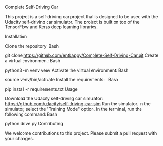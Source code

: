 Complete Self-Driving Car

This project is a self-driving car project that is designed to be used with the Udacity self-driving car simulator. The project is built on top of the TensorFlow and Keras deep learning libraries.

Installation

Clone the repository:
Bash

git clone https://github.com/entbappy/Complete-Self-Driving-Car.git
Create a virtual environment:
Bash

python3 -m venv venv
Activate the virtual environment:
Bash

source venv/bin/activate
Install the requirements:   
Bash

pip install -r requirements.txt
Usage

Download the Udacity self-driving car simulator: https://github.com/udacity/self-driving-car-sim
Run the simulator.
In the simulator, select the "Training Mode" option.
In the terminal, run the following command:
Bash




python drive.py
Contributing

We welcome contributions to this project. Please submit a pull request with your changes.

